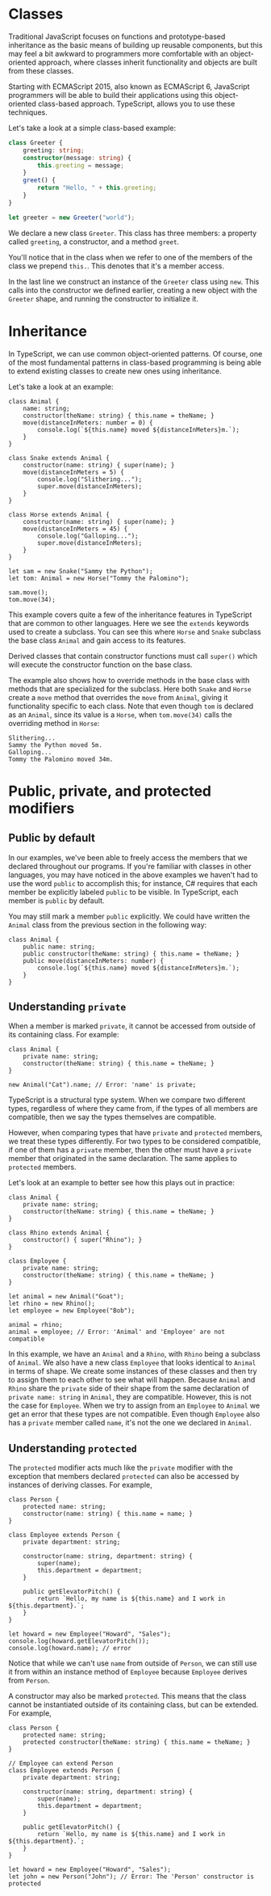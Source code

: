 # Classes

Traditional JavaScript focuses on functions and prototype-based inheritance as the basic means of building up reusable components, 
but this may feel a bit awkward to programmers more comfortable with an object-oriented approach, where classes inherit functionality 
and objects are built from these classes.

Starting with ECMAScript 2015, also known as ECMAScript 6, JavaScript programmers will be able to build their applications using 
this object-oriented class-based approach. TypeScript, allows you to use these techniques.

Let's take a look at a simple class-based example:

```typescript
class Greeter {
    greeting: string;
    constructor(message: string) {
        this.greeting = message;
    }
    greet() {
        return "Hello, " + this.greeting;
    }
}

let greeter = new Greeter("world");
```

We declare a new class `Greeter`. This class has three members: a property called `greeting`, a constructor, and a method `greet`.

You'll notice that in the class when we refer to one of the members of the class we prepend `this.`.
This denotes that it's a member access.

In the last line we construct an instance of the `Greeter` class using `new`.
This calls into the constructor we defined earlier, creating a new object with the `Greeter` shape, and running the constructor to initialize it.

# Inheritance

In TypeScript, we can use common object-oriented patterns.
Of course, one of the most fundamental patterns in class-based programming is being able to extend existing classes to create new ones using inheritance.

Let's take a look at an example:

```typescript-ignore
class Animal {
    name: string;
    constructor(theName: string) { this.name = theName; }
    move(distanceInMeters: number = 0) {
        console.log(`${this.name} moved ${distanceInMeters}m.`);
    }
}

class Snake extends Animal {
    constructor(name: string) { super(name); }
    move(distanceInMeters = 5) {
        console.log("Slithering...");
        super.move(distanceInMeters);
    }
}

class Horse extends Animal {
    constructor(name: string) { super(name); }
    move(distanceInMeters = 45) {
        console.log("Galloping...");
        super.move(distanceInMeters);
    }
}

let sam = new Snake("Sammy the Python");
let tom: Animal = new Horse("Tommy the Palomino");

sam.move();
tom.move(34);
```

This example covers quite a few of the inheritance features in TypeScript that are common to other languages.
Here we see the `extends` keywords used to create a subclass. 
You can see this where `Horse` and `Snake` subclass the base class `Animal` and gain access to its features.

Derived classes that contain constructor functions must call `super()` which will execute the constructor function on the base class.

The example also shows how to override methods in the base class with methods that are specialized for the subclass.
Here both `Snake` and `Horse` create a `move` method that overrides the `move` from `Animal`, giving it functionality specific to each class.
Note that even though `tom` is declared as an `Animal`, since its value is a `Horse`, when `tom.move(34)` calls the overriding method in `Horse`:

```Text
Slithering...
Sammy the Python moved 5m.
Galloping...
Tommy the Palomino moved 34m.
```

# Public, private, and protected modifiers

## Public by default

In our examples, we've been able to freely access the members that we declared throughout our programs.
If you're familiar with classes in other languages, you may have noticed in the above examples 
we haven't had to use the word `public` to accomplish this; for instance, 
C# requires that each member be explicitly labeled `public` to be visible.
In TypeScript, each member is `public` by default.

You may still mark a member `public` explicitly.
We could have written the `Animal` class from the previous section in the following way:

```typescript-ignore
class Animal {
    public name: string;
    public constructor(theName: string) { this.name = theName; }
    public move(distanceInMeters: number) {
        console.log(`${this.name} moved ${distanceInMeters}m.`);
    }
}
```

## Understanding `private`

When a member is marked `private`, it cannot be accessed from outside of its containing class. For example:

```typescript-ignore
class Animal {
    private name: string;
    constructor(theName: string) { this.name = theName; }
}

new Animal("Cat").name; // Error: 'name' is private;
```

TypeScript is a structural type system.
When we compare two different types, regardless of where they came from, if the types of all members are compatible, then we say the types themselves are compatible.

However, when comparing types that have `private` and `protected` members, we treat these types differently.
For two types to be considered compatible, if one of them has a `private` member, 
then the other must have a `private` member that originated in the same declaration.
The same applies to `protected` members.

Let's look at an example to better see how this plays out in practice:

```typescript-ignore
class Animal {
    private name: string;
    constructor(theName: string) { this.name = theName; }
}

class Rhino extends Animal {
    constructor() { super("Rhino"); }
}

class Employee {
    private name: string;
    constructor(theName: string) { this.name = theName; }
}

let animal = new Animal("Goat");
let rhino = new Rhino();
let employee = new Employee("Bob");

animal = rhino;
animal = employee; // Error: 'Animal' and 'Employee' are not compatible
```

In this example, we have an `Animal` and a `Rhino`, with `Rhino` being a subclass of `Animal`.
We also have a new class `Employee` that looks identical to `Animal` in terms of shape.
We create some instances of these classes and then try to assign them to each other to see what will happen.
Because `Animal` and `Rhino` share the `private` side of their shape from the same declaration of 
`private name: string` in `Animal`, they are compatible. However, this is not the case for `Employee`.
When we try to assign from an `Employee` to `Animal` we get an error that these types are not compatible.
Even though `Employee` also has a `private` member called `name`, it's not the one we declared in `Animal`.

## Understanding `protected`

The `protected` modifier acts much like the `private` modifier with the exception that members 
declared `protected` can also be accessed by instances of deriving classes. For example,

```typescript-ignore
class Person {
    protected name: string;
    constructor(name: string) { this.name = name; }
}

class Employee extends Person {
    private department: string;

    constructor(name: string, department: string) {
        super(name);
        this.department = department;
    }

    public getElevatorPitch() {
        return `Hello, my name is ${this.name} and I work in ${this.department}.`;
    }
}

let howard = new Employee("Howard", "Sales");
console.log(howard.getElevatorPitch());
console.log(howard.name); // error
```

Notice that while we can't use `name` from outside of `Person`, 
we can still use it from within an instance method of `Employee` because `Employee` derives from `Person`.

A constructor may also be marked `protected`.
This means that the class cannot be instantiated outside of its containing class, but can be extended. For example,

```typescript-ignore
class Person {
    protected name: string;
    protected constructor(theName: string) { this.name = theName; }
}

// Employee can extend Person
class Employee extends Person {
    private department: string;

    constructor(name: string, department: string) {
        super(name);
        this.department = department;
    }

    public getElevatorPitch() {
        return `Hello, my name is ${this.name} and I work in ${this.department}.`;
    }
}

let howard = new Employee("Howard", "Sales");
let john = new Person("John"); // Error: The 'Person' constructor is protected
```